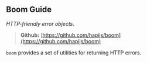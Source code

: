 ## Boom Guide
*HTTP-friendly error objects.*

> **Github:** [https://github.com/hapijs/boom](https://github.com/hapijs/boom)

`boom` provides a set of utilities for returning HTTP errors.

